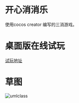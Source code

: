 # 开心消消乐
使用cocos creator 编写的三消游戏。

# 桌面版在线试玩
[试玩地址](http://oenusfky1.bkt.clouddn.com/index.html)
# 草图
![umlclass](https://github.com/isghost/kaixinxiaoxiaole/raw/master/readmeres/umlclass.png)
